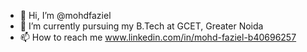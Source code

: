 - 👋 Hi, I’m @mohdfaziel
- 🌱 I’m currently pursuing my B.Tech at GCET, Greater Noida
- 📫 How to reach me www.linkedin.com/in/mohd-faziel-b40696257

